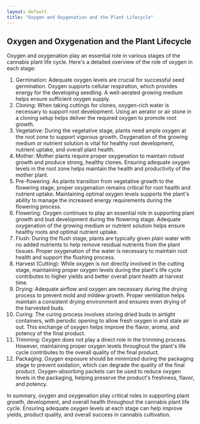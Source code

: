 ```yaml
---
layout: default
title: "Oxygen and Oxygenation and the Plant Lifecycle"
---
```


## Oxygen and Oxygenation and the Plant Lifecycle

Oxygen and oxygenation play an essential role in various stages of the cannabis plant life cycle. Here's a detailed overview of the role of oxygen in each stage:

1. Germination: Adequate oxygen levels are crucial for successful seed germination. Oxygen supports cellular respiration, which provides energy for the developing seedling. A well-aerated growing medium helps ensure sufficient oxygen supply.
2. Cloning: When taking cuttings for clones, oxygen-rich water is necessary to support root development. Using an aerator or air stone in a cloning setup helps deliver the required oxygen to promote root growth.
3. Vegetative: During the vegetative stage, plants need ample oxygen at the root zone to support vigorous growth. Oxygenation of the growing medium or nutrient solution is vital for healthy root development, nutrient uptake, and overall plant health.
4. Mother: Mother plants require proper oxygenation to maintain robust growth and produce strong, healthy clones. Ensuring adequate oxygen levels in the root zone helps maintain the health and productivity of the mother plant.
5. Pre-flowering: As plants transition from vegetative growth to the flowering stage, proper oxygenation remains critical for root health and nutrient uptake. Maintaining optimal oxygen levels supports the plant's ability to manage the increased energy requirements during the flowering process.
6. Flowering: Oxygen continues to play an essential role in supporting plant growth and bud development during the flowering stage. Adequate oxygenation of the growing medium or nutrient solution helps ensure healthy roots and optimal nutrient uptake.
7. Flush: During the flush stage, plants are typically given plain water with no added nutrients to help remove residual nutrients from the plant tissues. Proper oxygenation of the water is necessary to maintain root health and support the flushing process.
8. Harvest (Cutting): While oxygen is not directly involved in the cutting stage, maintaining proper oxygen levels during the plant's life cycle contributes to higher yields and better overall plant health at harvest time.
9. Drying: Adequate airflow and oxygen are necessary during the drying process to prevent mold and mildew growth. Proper ventilation helps maintain a consistent drying environment and ensures even drying of the harvested buds.
10. Curing: The curing process involves storing dried buds in airtight containers, with periodic opening to allow fresh oxygen in and stale air out. This exchange of oxygen helps improve the flavor, aroma, and potency of the final product.
11. Trimming: Oxygen does not play a direct role in the trimming process. However, maintaining proper oxygen levels throughout the plant's life cycle contributes to the overall quality of the final product.
12. Packaging: Oxygen exposure should be minimized during the packaging stage to prevent oxidation, which can degrade the quality of the final product. Oxygen-absorbing packets can be used to reduce oxygen levels in the packaging, helping preserve the product's freshness, flavor, and potency.

In summary, oxygen and oxygenation play critical roles in supporting plant growth, development, and overall health throughout the cannabis plant life cycle. Ensuring adequate oxygen levels at each stage can help improve yields, product quality, and overall success in cannabis cultivation.